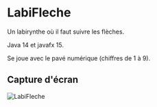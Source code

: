 # LabiFleche
Un labirynthe où il faut suivre les flèches. 

Java 14 et javafx 15.

Se joue avec le pavé numérique (chiffres de 1 à 9).

## Capture d'écran
![LabiFleche](https://db3pap002files.storage.live.com/y4m6CjVCCs4LkSRDWL-PVdH7tiYfjUHIXNiciY_82vsNmkuZ_DSI9rgOx-jdLEkHHEKHwpR9z7JqYqkAhbp8nwg2i9H12XV4Yskjsc9Q8KwLwb5oTVRmrISFcoSDidHQ3ZEnREAUOkGzI4WK4W7tulNc5AOe_6moz5-FRZY9d-HPcC8aNwwuJV5sp859bbyrr-65nUgfP4wuJv8-pvtHh1rcUBdpnCwF9g4uaiN9S07eoI?encodeFailures=1&width=376&height=386 "LabiFleche")
